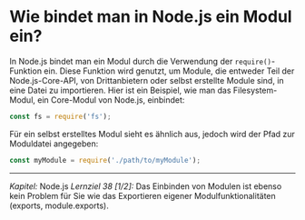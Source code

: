 # Wie bindet man in Node.js ein Modul ein?

In Node.js bindet man ein Modul durch die Verwendung der `require()`-Funktion ein. Diese Funktion wird genutzt, um Module, die entweder Teil der Node.js-Core-API, von Drittanbietern oder selbst erstellte Module sind, in eine Datei zu importieren. Hier ist ein Beispiel, wie man das Filesystem-Modul, ein Core-Modul von Node.js, einbindet:

```javascript
const fs = require('fs');
```

Für ein selbst erstelltes Modul sieht es ähnlich aus, jedoch wird der Pfad zur Moduldatei angegeben:

```javascript
const myModule = require('./path/to/myModule');
```

---

_Kapitel:_ Node.js
_Lernziel 38 \[1/2\]:_ Das Einbinden von Modulen ist ebenso kein Problem für Sie wie das Exportieren eigener Modulfunktionalitäten (exports, module.exports).
